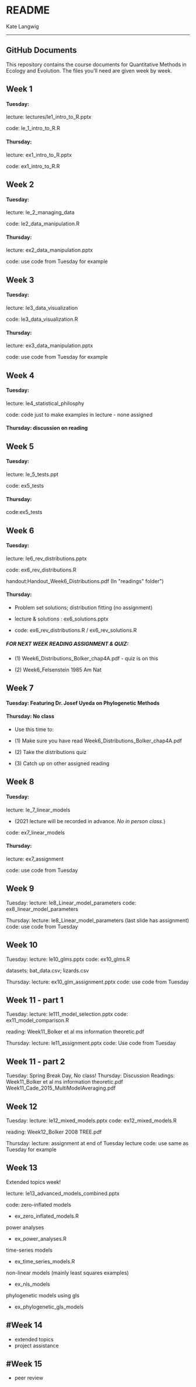 README
================
Kate Langwig

------------------------------------------------------------------------

GitHub Documents
----------------

This repository contains the course documents for Quantitative Methods in Ecology and Evolution. The files you'll need are given week by week. 

Week 1
-------------------
#### Tuesday: 

lecture: lectures/le1_intro_to_R.pptx

code: le_1_intro_to_R.R


#### Thursday:
lecture: ex1_intro_to_R.pptx

code: ex1_intro_to_R.R


Week 2
-------------------
#### Tuesday:

lecture: le_2_managing_data

code: le2_data_manipulation.R

#### Thursday: 

lecture: ex2_data_manipulation.pptx

code: use code from Tuesday for example


Week 3
-------------------
#### Tuesday:

lecture: le3_data_visualization

code: le3_data_visualization.R

#### Thursday: 

lecture: ex3_data_manipulation.pptx

code: use code from Tuesday for example

Week 4
------------------
#### Tuesday: 
lecture: le4_statistical_philosphy

code: code just to make examples in lecture - none assigned


#### Thursday: discussion on reading

Week 5
--------------------
#### Tuesday: 

lecture: le_5_tests.ppt

code: ex5_tests

#### Thursday:

code:ex5_tests

Week 6
------------------------
#### Tuesday:

lecture: le6_rev_distributions.pptx

code: ex6_rev_distributions.R

handout:Handout_Week6_Distributions.pdf (In "readings" folder")


#### Thursday: 
- Problem set solutions; distribution fitting (no assignment)

- lecture & solutions : ex6_solutions.pptx

- code: ex6_rev_distributions.R / ex6_rev_solutions.R

##### FOR NEXT WEEK READING ASSIGNMENT & QUIZ: 

- (1) Week6_Distributions_Bolker_chap4A.pdf - quiz is on this

- (2) Week6_Felsenstein 1985 Am Nat

Week 7
------------------------
#### Tuesday: Featuring **Dr. Josef Uyeda** on Phylogenetic Methods


#### Thursday: No class

- Use this time to:

- (1) Make sure you have read Week6_Distributions_Bolker_chap4A.pdf

- (2) Take the distributions quiz

- (3) Catch up on other assigned reading


Week 8
---------------------
#### Tuesday: 

lecture: le_7_linear_models
- (2021 lecture will be recorded in advance. *No in person class.*)

code: ex7_linear_models

#### Thursday:
lecture: ex7_assignment

code: use code from Tuesday

Week 9
----------------------
Tuesday: 
lecture: le8_Linear_model_parameters
code: ex8_linear_model_parameters

Thursday:
lecture: le8_Linear_model_parameters (last slide has assignment)
code: use code from Tuesday

Week 10
-----------------------
Tuesday:
lecture: le10_glms.pptx
code: ex10_glms.R

datasets: bat_data.csv; lizards.csv

Thursday:
lecture: ex10_glm_assignment.pptx
code: use code from Tuesday


Week 11 - part 1
-----------------------
Tuesday: 
lecture: le111_model_selection.pptx
code: ex11_model_comparison.R

reading: Week11_Bolker et al ms information theoretic.pdf

Thursday:
lecture: le11_assignment.pptx
code: Use code from Tuesday

Week 11 - part 2
-----------------------
Tuesday: Spring Break Day, No class!
Thursday: Discussion
Readings: 
Week11_Bolker et al ms information theoretic.pdf
Week11_Cade_2015_MultiModelAveraging.pdf

Week 12
------------------------
Tuesday:
lecture: le12_mixed_models.pptx
code: ex12_mixed_models.R

reading: Week12_Bolker 2008 TREE.pdf

Thursday:
lecture: assignment at end of Tuesday lecture
code: use same as Tuesday for example

Week 13
--------------------------
Extended topics week!

lecture:
le13_advanced_models_combined.pptx

code:
zero-inflated models
- ex_zero_inflated_models.R

power analyses
- ex_power_analyses.R 

time-series models
- ex_time_series_models.R

non-linear models (mainly least squares examples)
- ex_nls_models

phylogenetic models using gls
- ex_phylogenetic_gls_models

#Week 14
--------------------------
- extended topics
- project assistance


#Week 15
--------------------------
- peer review 




